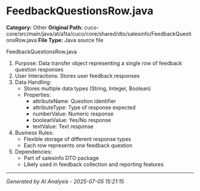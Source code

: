 # FeedbackQuestionsRow.java

**Category:** Other
**Original Path:** cuco-core/src/main/java/at/a1ta/cuco/core/shared/dto/salesinfo/FeedbackQuestionsRow.java
**File Type:** Java source file

FeedbackQuestionsRow.java
1. Purpose: Data transfer object representing a single row of feedback question responses
2. User Interactions: Stores user feedback responses
3. Data Handling:
   - Stores multiple data types (String, Integer, Boolean)
   - Properties:
     - attributeName: Question identifier
     - attributeType: Type of response expected
     - numberValue: Numeric response
     - booleanValue: Yes/No response
     - textValue: Text response
4. Business Rules:
   - Flexible storage of different response types
   - Each row represents one feedback question
5. Dependencies:
   - Part of salesinfo DTO package
   - Likely used in feedback collection and reporting features

---
*Generated by AI Analysis - 2025-07-05 15:21:15*
